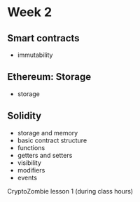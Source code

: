 # Week 2

## Smart contracts

- immutability

## Ethereum: Storage

- storage

## Solidity

- storage and memory
- basic contract structure
- functions
- getters and setters
- visibility
- modifiers
- events

CryptoZombie lesson 1 (during class hours)

